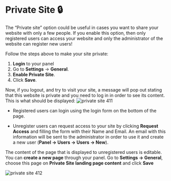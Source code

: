 # Private Site 🔒 


The “Private site” option could be useful in cases you want to share your website with only a few people. 
If you enable this option, then only registered users can access your website and only the administrator of the website can register new users!

Follow the steps above to make your site private:

1.  **Login**  to your panel
2.  Go to  **Settings**  ->  **General**.
3.  **Enable Private Site**.
4.  Click  **Save**.

Now, if you logout, and try to visit your site,  a message will pop out stating that this website is private and you need to log in in order to see its content. This is what should be displayed:
![private site 411](https://raw.githubusercontent.com/yclas/guides/master/images/priavte%20site%20411.jpg)

-   Registered users can login using the login form on the bottom of the page.
    
-   Unregister users can request access to your site by clicking  **Request Access**  and filling the form with their Name and Email. An email with this information will be sent to the administrator in order to use it and create a new user (**Panel -> Users -> Users -> New**).

The content of the page that is displayed to unregistered users is editable. 
You can **create a new page** through your panel. Go to **Settings -> General**, choose this page on **Private Site landing page content** and click **Save**

![private site 412](https://raw.githubusercontent.com/yclas/guides/master/images/private%20site%20412.jpg)


